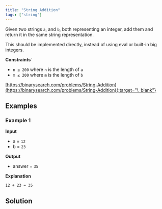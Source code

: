 ```yaml
---
title: "String Addition"
tags: ["string"]
---
```


Given two strings `a`, and `b`, both representing an integer, add them and return it in the same string representation.

This should be implemented directly, instead of using eval or built-in big integers.

**Constraints**`

- `n ≤ 200` where `n` is the length of `a`
- `m ≤ 200` where `m` is the length of `b`

[https://binarysearch.com/problems/String-Addition](https://binarysearch.com/problems/String-Addition){:target="\_blank"}

## Examples

### Example 1

**Input**

- a = `12`
- b = `23`

**Output**

- answer = `35`

**Explanation**

`12 + 23 = 35`

## Solution

<script src="https://gist.github.com/yaeba/16da7be5123724fcf6eccc25581cef5a.js?file=String-Addition.cpp"></script>
